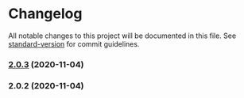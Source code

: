 # Changelog

All notable changes to this project will be documented in this file. See [standard-version](https://github.com/conventional-changelog/standard-version) for commit guidelines.

### [2.0.3](https://github.com/ZooTopiaGG/blogs-nuxt/compare/v2.0.2...v2.0.3) (2020-11-04)

### 2.0.2 (2020-11-04)
